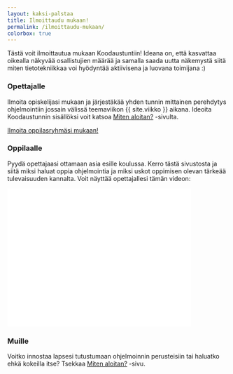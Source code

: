 ```yaml
---
layout: kaksi-palstaa
title: Ilmoittaudu mukaan!
permalink: /ilmoittaudu-mukaan/
colorbox: true
---
```


Tästä voit ilmoittautua mukaan Koodaustuntiin! Ideana on, että kasvattaa oikealla näkyvää osallistujien määrää ja samalla saada uutta näkemystä siitä miten tietotekniikkaa voi hyödyntää aktiivisena ja luovana toimijana :)

### Opettajalle

Ilmoita opiskelijasi mukaan ja järjestäkää yhden tunnin mittainen perehdytys ohjelmointiin jossain välissä teemaviikon {{ site.viikko }} aikana.
Ideoita Koodaustunnin sisällöksi voit katsoa [Miten aloitan?](/miten-aloitan-koodaamaan/) -sivulta.

<a title="Ilmoita oppilasryhmäsi mukaan!" href="//docs.google.com/forms/d/19zqO61RzF2K9RUt8k5r1mjmT45-juS2poIJcFI_RbJc/viewform?embedded=true" class="button-big colorbox-iframe">Ilmoita oppilasryhmäsi mukaan!</a>

### Oppilaalle

Pyydä opettajaasi ottamaan asia esille koulussa. Kerro tästä sivustosta ja siitä miksi haluat oppia ohjelmointia ja miksi uskot oppimisen olevan tärkeää tulevaisuuden kannalta. Voit näyttää opettajallesi tämän videon:

<div class="embed-container">
	<iframe width="420" height="315" src="//www.youtube.com/embed/hfZrX5YDltU" frameborder="0" allowfullscreen></iframe>
</div>


### Muille

Voitko innostaa lapsesi tutustumaan ohjelmoinnin perusteisiin tai haluatko ehkä kokeilla itse? Tsekkaa [Miten aloitan?](/miten-aloitan-ohjelmoimaan/) -sivu.